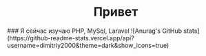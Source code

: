 <h1 align="center">Привет</h1> 
### Я сейчас изучаю PHP, MySql, Laravel
![Anurag's GitHub stats](https://github-readme-stats.vercel.app/api?username=dimitriy2000&theme=dark&show_icons=true)



<!--
**dimitriy2000/dimitriy2000** is a ✨ _special_ ✨ repository because its `README.md` (this file) appears on your GitHub profile.

Here are some ideas to get you started:

- 🔭 I’m currently working on ...
- 🌱 I’m currently learning ...
- 👯 I’m looking to collaborate on ...
- 🤔 I’m looking for help with ...
- 💬 Ask me about ...
- 📫 How to reach me: ...
- 😄 Pronouns: ...
- ⚡ Fun fact: ...
-->
